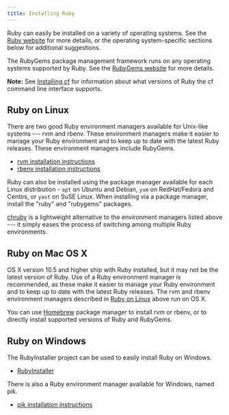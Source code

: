 ```yaml
---
title: Installing Ruby
---
```


Ruby can easily be installed on a variety of operating systems. See the [Ruby website](http://www.ruby-lang.org/en/downloads/) for more details, or the operating system-specific sections below for additional suggestions.

The RubyGems package management framework runs on any operating systems supported by Ruby. See the [RubyGems website](http://rubygems.org/) for more details.

**Note:**  See [Installing cf](../../docs/using/managing-apps/cf/index.html#installing) for information about what versions of Ruby the cf command line interface supports.

## <a id="linux"></a>Ruby on Linux ##

There are two good Ruby environment managers available for Unix-like systems --- rvm and rbenv. These environment managers make it easier to manage your Ruby environment and to keep up to date with the latest Ruby releases. These environment managers include RubyGems.

* [rvm installation instructions](https://rvm.io/rvm/install/)
* [rbenv installation instructions](https://github.com/sstephenson/rbenv/#installation)

Ruby can also be installed using the package manager available for each Linux distribution - `apt` on Ubuntu and Debian, `yum` on RedHat/Fedora and Centos, or `yast` on SuSE Linux. When installing via a package manager, install the "ruby" and "rubygems" packages. 

[chruby](https://github.com/postmodern/chruby) is a lightweight alternative to the environment managers listed above --- it simply eases the process of switching among multiple Ruby environments.

## <a id="osx"></a>Ruby on Mac OS X ##

OS X version 10.5 and higher ship with Ruby installed, but it may not be the latest version of Ruby. Use of a Ruby environment manager is recommended, as these make it easier to manage your Ruby environment and to keep up to date with the latest Ruby releases. The rvm and rbenv environment managers  described in [Ruby on Linux](#linux) above run on OS X.  

You can use [Homebrew](http://mxcl.github.com/homebrew/) package manager to install rvm or rbenv, or to directly install supported versions of Ruby and RubyGems.

## <a id="windows"></a>Ruby on Windows ##

The RubyInstaller project can be used to easily install Ruby on Windows.

* [RubyInstaller](http://rubyinstaller.org/)

There is also a Ruby environment manager available for Windows, named pik.

* [pik installation instructions](https://github.com/vertiginous/pik#install)

